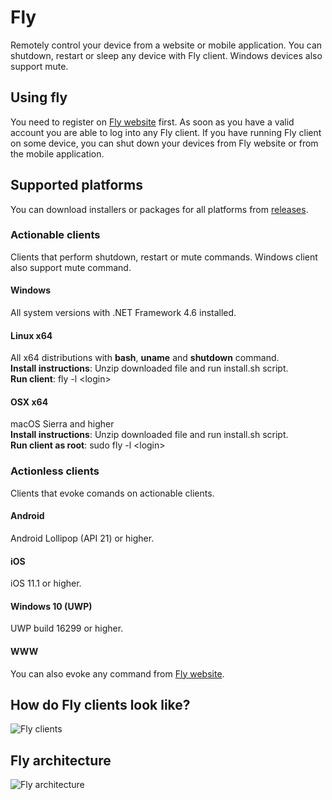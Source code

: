 # Fly
Remotely control your device from a website or mobile application. You can shutdown, restart or sleep any device with Fly client. Windows devices also support mute.

## Using fly
You need to register on [Fly website](https://fly.starekit.cz/) first. As soon as you have a valid account you are able to log into any Fly client. If you have running Fly client on some device, you can shut down your devices from Fly website or from the mobile application.

## Supported platforms
You can download installers or packages for all platforms from [releases](https://github.com/starek4/fly/releases/latest).

### Actionable clients
Clients that perform shutdown, restart or mute commands. Windows client also support mute command.

#### Windows
All system versions with .NET Framework 4.6 installed.

#### Linux x64
All x64 distributions with **bash**, **uname** and **shutdown** command.<br />
**Install instructions**: Unzip downloaded file and run install.sh script.<br />
**Run client**: fly -l \<login\>

#### OSX x64
macOS Sierra and higher<br />
**Install instructions**: Unzip downloaded file and run install.sh script.<br />
**Run client as root**: sudo fly -l \<login\>

### Actionless clients
Clients that evoke comands on actionable clients.

#### Android
Android Lollipop (API 21) or higher.

#### iOS
iOS 11.1 or higher.

#### Windows 10 (UWP)
UWP build 16299 or higher.

#### WWW
You can also evoke any command from [Fly website](https://fly.starekit.cz/).

## How do Fly clients look like?
![Fly clients](https://starekit.cz/git/fly.jpg)

## Fly architecture
![Fly architecture](https://starekit.cz/git/fly_architecture.png)
